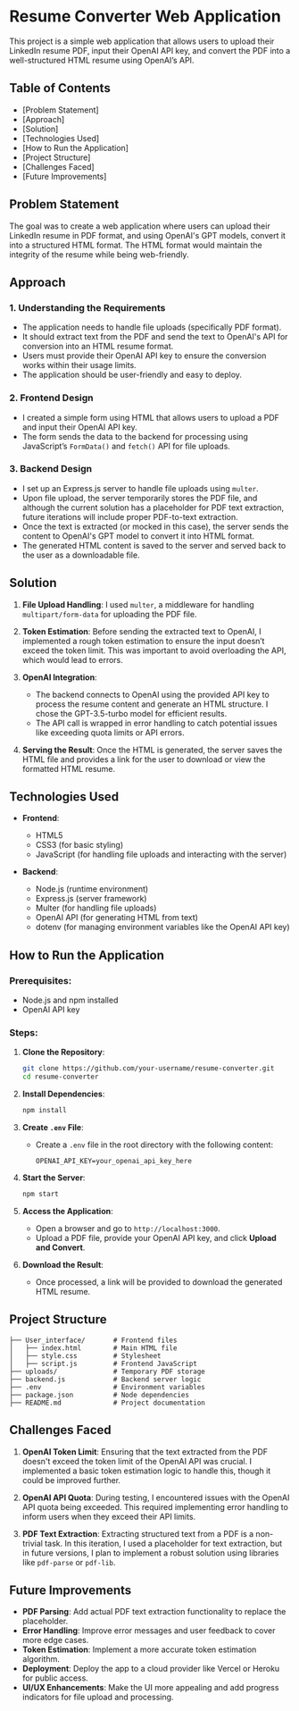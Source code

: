 # Resume Converter Web Application

This project is a simple web application that allows users to upload their LinkedIn resume PDF, input their OpenAI API key, and convert the PDF into a well-structured HTML resume using OpenAI’s API.

## Table of Contents
- [Problem Statement]
- [Approach]
- [Solution]
- [Technologies Used]
- [How to Run the Application]
- [Project Structure]
- [Challenges Faced]
- [Future Improvements]

## Problem Statement

The goal was to create a web application where users can upload their LinkedIn resume in PDF format, and using OpenAI's GPT models, convert it into a structured HTML format. The HTML format would maintain the integrity of the resume while being web-friendly.

## Approach

### 1. **Understanding the Requirements**
   - The application needs to handle file uploads (specifically PDF format).
   - It should extract text from the PDF and send the text to OpenAI's API for conversion into an HTML resume format.
   - Users must provide their OpenAI API key to ensure the conversion works within their usage limits.
   - The application should be user-friendly and easy to deploy.

### 2. **Frontend Design**
   - I created a simple form using HTML that allows users to upload a PDF and input their OpenAI API key.
   - The form sends the data to the backend for processing using JavaScript’s `FormData()` and `fetch()` API for file uploads.
   
### 3. **Backend Design**
   - I set up an Express.js server to handle file uploads using `multer`.
   - Upon file upload, the server temporarily stores the PDF file, and although the current solution has a placeholder for PDF text extraction, future iterations will include proper PDF-to-text extraction.
   - Once the text is extracted (or mocked in this case), the server sends the content to OpenAI's GPT model to convert it into HTML format.
   - The generated HTML content is saved to the server and served back to the user as a downloadable file.

## Solution

1. **File Upload Handling**: I used `multer`, a middleware for handling `multipart/form-data` for uploading the PDF file.

2. **Token Estimation**: Before sending the extracted text to OpenAI, I implemented a rough token estimation to ensure the input doesn’t exceed the token limit. This was important to avoid overloading the API, which would lead to errors.

3. **OpenAI Integration**: 
   - The backend connects to OpenAI using the provided API key to process the resume content and generate an HTML structure. I chose the GPT-3.5-turbo model for efficient results.
   - The API call is wrapped in error handling to catch potential issues like exceeding quota limits or API errors.

4. **Serving the Result**: Once the HTML is generated, the server saves the HTML file and provides a link for the user to download or view the formatted HTML resume.

## Technologies Used

- **Frontend**:
  - HTML5
  - CSS3 (for basic styling)
  - JavaScript (for handling file uploads and interacting with the server)
  
- **Backend**:
  - Node.js (runtime environment)
  - Express.js (server framework)
  - Multer (for handling file uploads)
  - OpenAI API (for generating HTML from text)
  - dotenv (for managing environment variables like the OpenAI API key)

## How to Run the Application

### Prerequisites:
- Node.js and npm installed
- OpenAI API key

### Steps:
1. **Clone the Repository**:
   ```bash
   git clone https://github.com/your-username/resume-converter.git
   cd resume-converter
   ```

2. **Install Dependencies**:
   ```bash
   npm install
   ```

3. **Create `.env` File**:
   - Create a `.env` file in the root directory with the following content:
     ```
     OPENAI_API_KEY=your_openai_api_key_here
     ```

4. **Start the Server**:
   ```bash
   npm start
   ```

5. **Access the Application**:
   - Open a browser and go to `http://localhost:3000`.
   - Upload a PDF file, provide your OpenAI API key, and click **Upload and Convert**.

6. **Download the Result**:
   - Once processed, a link will be provided to download the generated HTML resume.

## Project Structure

```
├── User_interface/       # Frontend files
│   ├── index.html        # Main HTML file
│   ├── style.css         # Stylesheet
│   ├── script.js         # Frontend JavaScript
├── uploads/              # Temporary PDF storage
├── backend.js            # Backend server logic
├── .env                  # Environment variables
├── package.json          # Node dependencies
├── README.md             # Project documentation
```

## Challenges Faced

1. **OpenAI Token Limit**: Ensuring that the text extracted from the PDF doesn't exceed the token limit of the OpenAI API was crucial. I implemented a basic token estimation logic to handle this, though it could be improved further.
   
2. **OpenAI API Quota**: During testing, I encountered issues with the OpenAI API quota being exceeded. This required implementing error handling to inform users when they exceed their API limits.

3. **PDF Text Extraction**: Extracting structured text from a PDF is a non-trivial task. In this iteration, I used a placeholder for text extraction, but in future versions, I plan to implement a robust solution using libraries like `pdf-parse` or `pdf-lib`.

## Future Improvements

- **PDF Parsing**: Add actual PDF text extraction functionality to replace the placeholder.
- **Error Handling**: Improve error messages and user feedback to cover more edge cases.
- **Token Estimation**: Implement a more accurate token estimation algorithm.
- **Deployment**: Deploy the app to a cloud provider like Vercel or Heroku for public access.
- **UI/UX Enhancements**: Make the UI more appealing and add progress indicators for file upload and processing.

